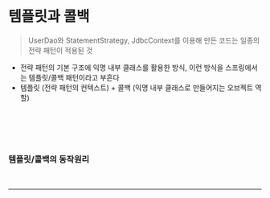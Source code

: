 # 템플릿과 콜백
> UserDao와 StatementStrategy, JdbcContext를 이용해 만든 코드는 일종의 전략 패턴이 적용된 것
* 전략 패턴의 기본 구조에 익명 내부 클래스를 활용한 방식, 이런 방식을 스프링에서는 템플릿/콜백 패턴이라고 부흔다
* 템플릿 (전략 패턴의 컨텍스트) + 콜백 (익명 내부 클래스로 만들어지는 오브젝트 역할)

<br>

## 
#### 

<br>

### 템플릿/콜백의 동작원리 

<br>
<hr>
<br>
